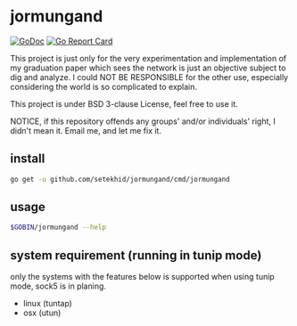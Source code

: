 # jormungand

[![GoDoc](https://godoc.org/github.com/setekhid/jormungand?status.svg)](https://godoc.org/github.com/setekhid/jormungand) [![Go Report Card](https://goreportcard.com/badge/github.com/setekhid/jormungand)](https://goreportcard.com/report/github.com/setekhid/jormungand)

This project is just only for the very experimentation and implementation of my graduation paper which sees the network is just an objective subject to dig and analyze. I could NOT BE RESPONSIBLE for the other use, especially considering the world is so complicated to explain.

This project is under BSD 3-clause License, feel free to use it.

NOTICE, if this repository offends any groups' and/or individuals' right, I didn't mean it. Email me, and let me fix it.

## install

```bash
go get -u github.com/setekhid/jormungand/cmd/jormungand
```

## usage

```bash
$GOBIN/jormungand --help
```

## system requirement (running in tunip mode)

only the systems with the features below is supported when using tunip mode, sock5 is in planing.

* linux (tuntap)
* osx (utun)
